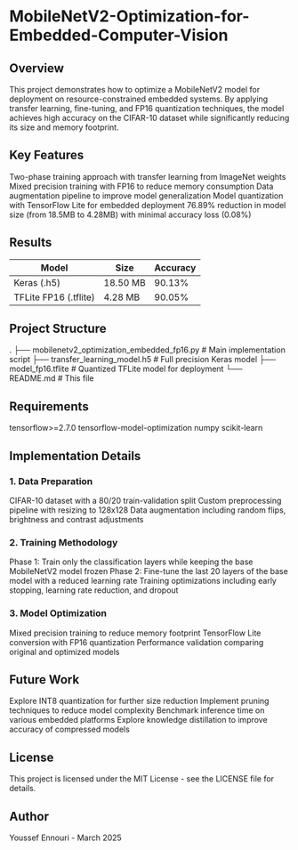 # MobileNetV2-Optimization-for-Embedded-Computer-Vision
## Overview
This project demonstrates how to optimize a MobileNetV2 model for deployment on resource-constrained embedded systems. By applying transfer learning, fine-tuning, and FP16 quantization techniques, the model achieves high accuracy on the CIFAR-10 dataset while significantly reducing its size and memory footprint.

## Key Features
Two-phase training approach with transfer learning from ImageNet weights
Mixed precision training with FP16 to reduce memory consumption
Data augmentation pipeline to improve model generalization
Model quantization with TensorFlow Lite for embedded deployment
76.89% reduction in model size (from 18.5MB to 4.28MB) with minimal accuracy loss (0.08%)

## Results
| Model                  | Size       | Accuracy |
|------------------------|------------|----------|
| Keras (.h5)            | 18.50 MB   | 90.13%   |
| TFLite FP16 (.tflite)  | 4.28 MB    | 90.05%   |

## Project Structure
.
├── mobilenetv2_optimization_embedded_fp16.py   # Main implementation script
├── transfer_learning_model.h5                  # Full precision Keras model
├── model_fp16.tflite                           # Quantized TFLite model for deployment
└── README.md                                   # This file

## Requirements 
tensorflow>=2.7.0
tensorflow-model-optimization
numpy
scikit-learn

## Implementation Details
### 1. Data Preparation

CIFAR-10 dataset with a 80/20 train-validation split
Custom preprocessing pipeline with resizing to 128x128
Data augmentation including random flips, brightness and contrast adjustments

### 2. Training Methodology

Phase 1: Train only the classification layers while keeping the base MobileNetV2 model frozen
Phase 2: Fine-tune the last 20 layers of the base model with a reduced learning rate
Training optimizations including early stopping, learning rate reduction, and dropout

### 3. Model Optimization

Mixed precision training to reduce memory footprint
TensorFlow Lite conversion with FP16 quantization
Performance validation comparing original and optimized models

## Future Work

Explore INT8 quantization for further size reduction
Implement pruning techniques to reduce model complexity
Benchmark inference time on various embedded platforms
Explore knowledge distillation to improve accuracy of compressed models

## License
This project is licensed under the MIT License - see the LICENSE file for details.

## Author
Youssef Ennouri - March 2025
